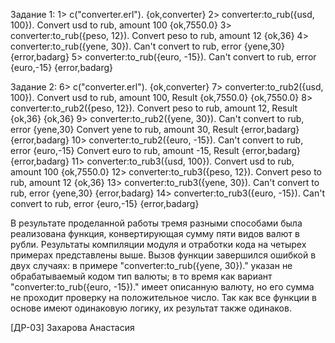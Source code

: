Задание 1:
1> c("converter.erl").
{ok,converter}
2> converter:to_rub({usd, 100}).
Convert usd to rub, amount 100
{ok,7550.0}
3> converter:to_rub({peso, 12}).
Convert peso to rub, amount 12
{ok,36}
4> converter:to_rub({yene, 30}).
Can't convert to rub, error {yene,30}
{error,badarg}
5> converter:to_rub({euro, -15}).
Can't convert to rub, error {euro,-15}
{error,badarg}

Задание 2:
6> c("converter.erl").
{ok,converter}
7> converter:to_rub2({usd, 100}).
Convert usd to rub, amount 100, Result {ok,7550.0}
{ok,7550.0}
8> converter:to_rub2({peso, 12}).
Convert peso to rub, amount 12, Result {ok,36}
{ok,36}
9> converter:to_rub2({yene, 30}).
Can't convert to rub, error {yene,30}
Convert yene to rub, amount 30, Result {error,badarg}
{error,badarg}
10> converter:to_rub2({euro, -15}).
Can't convert to rub, error {euro,-15}
Convert euro to rub, amount -15, Result {error,badarg}
{error,badarg}
11> converter:to_rub3({usd, 100}).
Convert usd to rub, amount 100
{ok,7550.0}
12> converter:to_rub3({peso, 12}).
Convert peso to rub, amount 12
{ok,36}
13> converter:to_rub3({yene, 30}).
Can't convert to rub, error {yene,30}
{error,badarg}
14> converter:to_rub3({euro, -15}).
Can't convert to rub, error {euro,-15}
{error,badarg}

В результате проделанной работы тремя разными способами была реализована функция, конвертирующая сумму пяти видов валют в рубли. 
Результаты компиляции модуля и отработки кода на четырех примерах представлены выше. 
Вызов функции завершился ошибкой в двух случаях:
в примере "converter:to_rub({yene, 30})." указан не обрабатываемый кодом тип валюты;
в то время как вариант "converter:to_rub({euro, -15})." имеет описанную валюту, но его сумма не проходит проверку на положительное число.
Так как все функции в основе имеют одинаковую логику, их результат также одинаков.

[ДР-03] Захарова Анастасия

